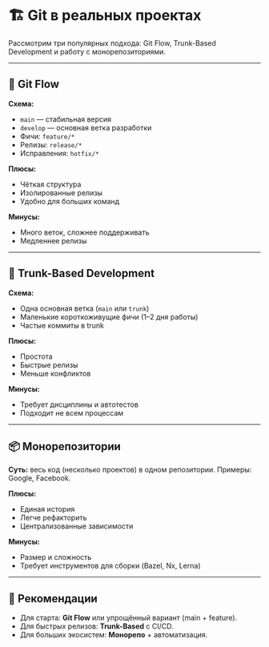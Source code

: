 # 🏗 Git в реальных проектах

Рассмотрим три популярных подхода: Git Flow, Trunk-Based Development и работу с монорепозиториями.

---

## 🌿 Git Flow

**Схема:**  
- `main` — стабильная версия  
- `develop` — основная ветка разработки  
- Фичи: `feature/*`  
- Релизы: `release/*`  
- Исправления: `hotfix/*`

**Плюсы:**  
+ Чёткая структура  
+ Изолированные релизы  
+ Удобно для больших команд

**Минусы:**  
- Много веток, сложнее поддерживать  
- Медленнее релизы

---

## 🚂 Trunk-Based Development

**Схема:**  
- Одна основная ветка (`main` или `trunk`)  
- Маленькие короткоживущие фичи (1–2 дня работы)  
- Частые коммиты в trunk

**Плюсы:**  
+ Простота  
+ Быстрые релизы  
+ Меньше конфликтов

**Минусы:**  
- Требует дисциплины и автотестов  
- Подходит не всем процессам

---

## 📦 Монорепозитории

**Суть:** весь код (несколько проектов) в одном репозитории. Примеры: Google, Facebook.

**Плюсы:**  
+ Единая история  
+ Легче рефакторить  
+ Централизованные зависимости

**Минусы:**  
- Размер и сложность  
- Требует инструментов для сборки (Bazel, Nx, Lerna)

---

## 🔑 Рекомендации

- Для старта: **Git Flow** или упрощённый вариант (main + feature).
- Для быстрых релизов: **Trunk-Based** с CI/CD.
- Для больших экосистем: **Монорепо** + автоматизация.
